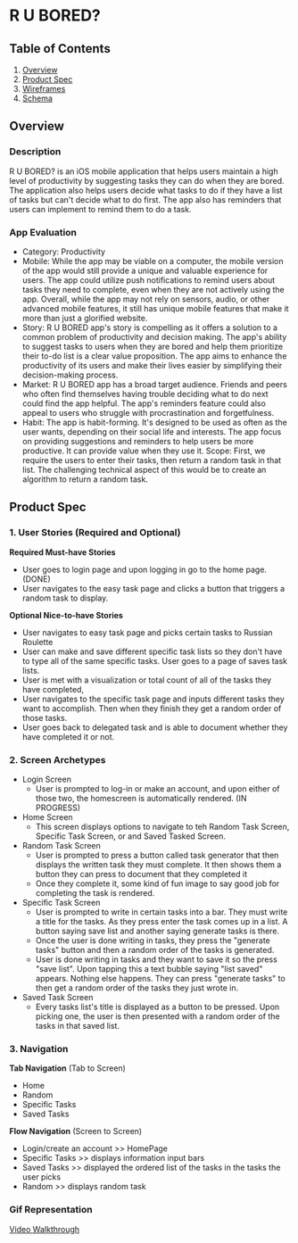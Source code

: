 # R U BORED?

## Table of Contents
1. [Overview](#Overview)
1. [Product Spec](#Product-Spec)
1. [Wireframes](#Wireframes)
2. [Schema](#Schema)

## Overview
### Description
R U BORED? is an iOS mobile application that helps users maintain a high level of productivity by suggesting tasks they can do when they are bored. The application also helps users decide what tasks to do if they have a list of tasks but can't decide what to do first. The app also has reminders that users can implement to remind them to do a task. 
### App Evaluation
- Category: Productivity 
- Mobile: While the app may be viable on a computer, the mobile version of the app would still provide a unique and valuable experience for users. The app could utilize push notifications to remind users about tasks they need to complete, even when they are not actively using the app. Overall, while the app may not rely on sensors, audio, or other advanced mobile features, it still has unique mobile features that make it more than just a glorified website.
- Story: R U BORED app's story is compelling as it offers a solution to a common problem of productivity and decision making. The app's ability to suggest tasks to users when they are bored and help them prioritize their to-do list is a clear value proposition. The app aims to enhance the productivity of its users and make their lives easier by simplifying their decision-making process.
- Market: R U BORED app has a broad target audience. Friends and peers who often find themselves having trouble deciding what to do next could find the app helpful. The app's reminders feature could also appeal to users who struggle with procrastination and forgetfulness.
- Habit: The app is habit-forming. It's designed to be used as often as the user wants, depending on their social life and interests. The app focus on providing suggestions and reminders to help users be more productive. It can provide value when they use it.
Scope: First, we require the users to enter their tasks, then return a random task in that list. The challenging technical aspect of this would be to create an algorithm to return a random task.

## Product Spec

### 1. User Stories (Required and Optional)

**Required Must-have Stories**
* User goes to login page and upon logging in go to the home page.(DONE)
* User navigates to the easy task page and clicks a button that triggers a random task to display. 

**Optional Nice-to-have Stories**

*  User navigates to easy task page and picks certain tasks to Russian Roulette 
*  User can make and save different specific task lists so they don't have to type all of the same specific tasks. User goes to a page of saves task lists. 
*  User is met with a visualization or total count of all of the tasks they have completed, 
* User navigates to the specific task page and inputs different tasks they want to accomplish. Then when they finish they get a random order of those tasks. 
* User goes back to delegated task and is able to document whether they have completed it or not. 



### 2. Screen Archetypes

* Login Screen
    * User is prompted to log-in or make an account, and upon either of those two, the homescreen is automatically rendered. (IN PROGRESS)
* Home Screen 
   * This screen displays options to navigate to teh Random Task Screen, Specific Task Screen, or and Saved Tasked Screen. 
* Random Task Screen
   * User is prompted to press a button called task generator that then displays the written task they must complete. It then shows them a button they can press to document that they completed it
   * Once they complete it, some kind of fun image to say good job for completing the task is rendered. 
* Specific Task Screen
    * User is prompted to write in certain tasks into a bar. They must write a title for the tasks. As they press enter the task comes up in a list. A button saying save list and another saying generate tasks is there. 
    * Once the user is done writing in tasks, they press the "generate tasks" button and then a random order of the tasks is generated.
    * User is done writing in tasks and they want to save it so the press "save list". Upon tapping this a text bubble saying "list saved" appears. Nothing else happens. They can press "generate tasks" to then get a random order of the tasks they just wrote in. 
* Saved Task Screen 
    * Every tasks list's title is displayed as a button to be pressed. Upon picking one, the user is then presented with a random order of the tasks in that saved list. 

### 3. Navigation

**Tab Navigation** (Tab to Screen)

* Home
* Random 
* Specific Tasks
* Saved Tasks


**Flow Navigation** (Screen to Screen)
* Login/create an account >> HomePage 
* Specific Tasks >> displays information input bars 
* Saved Tasks >> displayed the ordered list of the tasks in the tasks the user picks
* Random >> displays random task

### Gif Representation 

[Video Walkthrough](https://imgur.com/a/JKqCA1L)


